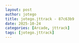 ```yaml
---
layout: post
author: jotego
title: jotego.jttrack - 87c63b9
date: 2025-10-24
categories: [Arcade, jttrack]
tags: [jotego.jttrack]
---
```


